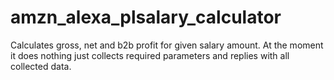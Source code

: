 # amzn_alexa_plsalary_calculator
Calculates gross, net and b2b profit for given salary amount.
At the moment it does nothing just collects required parameters and replies with all collected data.
